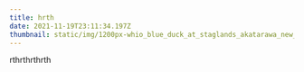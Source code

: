 ```yaml
---
title: hrth
date: 2021-11-19T23:11:34.197Z
thumbnail: static/img/1200px-whio_blue_duck_at_staglands_akatarawa_new_zealand.jpg
---
```

rthrthrthrth